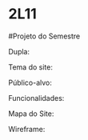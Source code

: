 # 2L11

#Projeto do Semestre

Dupla:

Tema do site:

Público-alvo:

Funcionalidades:

Mapa do Site:

Wireframe:
